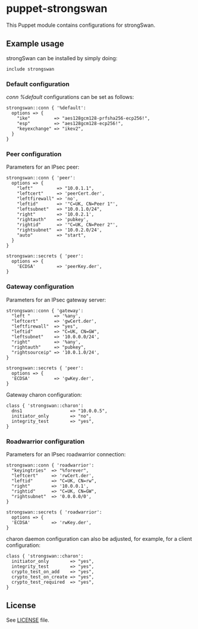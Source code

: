# puppet-strongswan

This Puppet module contains configurations for strongSwan.

## Example usage

strongSwan can be installed by simply doing:

```puppet
include strongswan
```

### Default configuration

*conn %default* configurations can be set as follows:

```puppet
strongswan::conn { '%default':
  options => {
    "ike"         => "aes128gcm128-prfsha256-ecp256!",
    "esp"         => "aes128gcm128-ecp256!",
    "keyexchange" => "ikev2",
  }
}
```

### Peer configuration

Parameters for an IPsec peer:

```puppet
strongswan::conn { 'peer':
  options => {
    "left"         => "10.0.1.1",
    "leftcert"     => 'peerCert.der',
    "leftfirewall" => 'no',
    "leftid"       => '"C=UK, CN=Peer 1"',
    "leftsubnet"   => "10.0.1.0/24",
    "right"        => '10.0.2.1',
    "rightauth"    => 'pubkey',
    "rightid"      => '"C=UK, CN=Peer 2"',
    "rightsubnet"  => '10.0.2.0/24',
    "auto"         => "start",
  }
}

strongswan::secrets { 'peer':
  options => {
    'ECDSA'        => 'peerKey.der',
}
```

### Gateway configuration

Parameters for an IPsec gateway server:
```puppet
strongswan::conn { 'gateway':
  "left "         => '%any',
  "leftcert"      => 'gwCert.der',
  "leftfirewall"  => "yes",
  "leftid"        => "C=UK, CN=GW",
  "leftsubnet"    => '10.0.0.0/24',
  "right"         => '%any',
  "rightauth"     => "pubkey",
  "rightsourceip" => '10.0.1.0/24',
}

strongswan::secrets { 'peer':
  options => {
  'ECDSA'         => 'gwKey.der',
}
```

Gateway charon configuration:

```puppet
class { 'strongswan::charon':
  dns1                  => "10.0.0.5",
  initiator_only        => "no",
  integrity_test        => "yes",
}
```

### Roadwarrior configuration

Parameters for an IPsec roadwarrior connection:

```puppet
strongswan::conn { 'roadwarrior':
  "keyingtries"  => "%forever",
  "leftcert"     => 'rwCert.der',
  "leftid"       => "C=UK, CN=rw",
  "right"        => '10.0.0.1',
  "rightid"      => "C=UK, CN=GW",
  "rightsubnet"  => '0.0.0.0/0',
}

strongswan::secrets { 'roadwarrior':
  options => {
  'ECDSA'        => 'rwKey.der',
}
```

charon daemon configuration can also be adjusted, for example, for a client
configuration:

```puppet
class { 'strongswan::charon':
  initiator_only        => "yes",
  integrity_test        => "yes",
  crypto_test_on_add    => "yes",
  crypto_test_on_create => "yes",
  crypto_test_required  => "yes",
}
```

## License

See [LICENSE](LICENSE) file.
